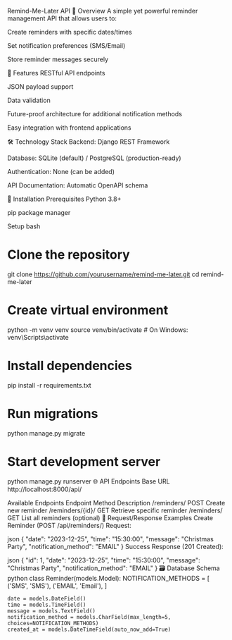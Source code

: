 Remind-Me-Later API
📝 Overview
A simple yet powerful reminder management API that allows users to:

Create reminders with specific dates/times

Set notification preferences (SMS/Email)

Store reminder messages securely

🚀 Features
RESTful API endpoints

JSON payload support

Data validation

Future-proof architecture for additional notification methods

Easy integration with frontend applications

🛠️ Technology Stack
Backend: Django REST Framework

Database: SQLite (default) / PostgreSQL (production-ready)

Authentication: None (can be added)

API Documentation: Automatic OpenAPI schema

🔧 Installation
Prerequisites
Python 3.8+

pip package manager

Setup
bash
# Clone the repository
git clone https://github.com/yourusername/remind-me-later.git
cd remind-me-later

# Create virtual environment
python -m venv venv
source venv/bin/activate  # On Windows: venv\Scripts\activate

# Install dependencies
pip install -r requirements.txt

# Run migrations
python manage.py migrate

# Start development server
python manage.py runserver
🌐 API Endpoints
Base URL
http://localhost:8000/api/

Available Endpoints
Endpoint	Method	Description
/reminders/	POST	Create new reminder
/reminders/{id}/	GET	Retrieve specific reminder
/reminders/	GET	List all reminders (optional)
📨 Request/Response Examples
Create Reminder (POST /api/reminders/)
Request:

json
{
  "date": "2023-12-25",
  "time": "15:30:00",
  "message": "Christmas Party",
  "notification_method": "EMAIL"
}
Success Response (201 Created):

json
{
  "id": 1,
  "date": "2023-12-25",
  "time": "15:30:00",
  "message": "Christmas Party",
  "notification_method": "EMAIL"
}
🗃️ Database Schema
python
class Reminder(models.Model):
    NOTIFICATION_METHODS = [
        ('SMS', 'SMS'),
        ('EMAIL', 'Email'),
    ]
    
    date = models.DateField()
    time = models.TimeField()
    message = models.TextField()
    notification_method = models.CharField(max_length=5, choices=NOTIFICATION_METHODS)
    created_at = models.DateTimeField(auto_now_add=True)
